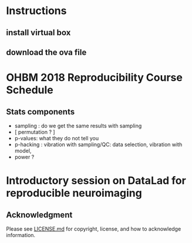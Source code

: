 # Instructions
## install virtual box
## download the ova file

# OHBM 2018 Reproducibility Course Schedule

## Stats components
* sampling : do we get the same results with sampling 
* [ permutation ? ]
* p-values: what they do not tell you
* p-hacking : vibration with sampling/QC: data selection, vibration with model, 
* power ? 

# Introductory session on DataLad for reproducible neuroimaging

## Acknowledgment

Please see [LICENSE.md](LICENSE.md) for copyright, license, and how to acknowledge information.
